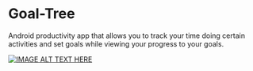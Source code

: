 # Goal-Tree
Android productivity app that allows you to track your time doing certain activities and set goals while viewing your progress to your goals.

[![IMAGE ALT TEXT HERE](https://i.imgur.com/6KdnsDP.png)](https://youtu.be/SEAdqZXTW38)

